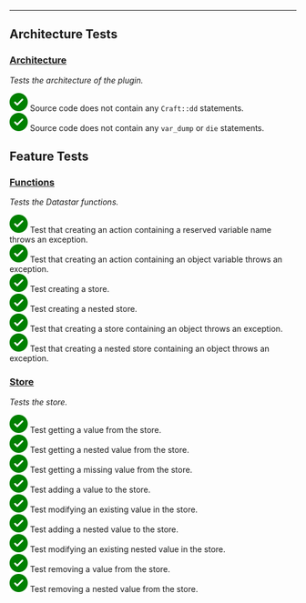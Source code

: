---

## Architecture Tests

### [Architecture](tests/Architecture/ArchitectureTest.php)

_Tests the architecture of the plugin._

![Pass](https://raw.githubusercontent.com/putyourlightson/craft-generate-test-spec/main/icons/pass.svg) Source code does not contain any `Craft::dd` statements.  
![Pass](https://raw.githubusercontent.com/putyourlightson/craft-generate-test-spec/main/icons/pass.svg) Source code does not contain any `var_dump` or `die` statements.

## Feature Tests

### [Functions](tests/Feature/FunctionsTest.php)

_Tests the Datastar functions._

![Pass](https://raw.githubusercontent.com/putyourlightson/craft-generate-test-spec/main/icons/pass.svg) Test that creating an action containing a reserved variable name throws an exception.  
![Pass](https://raw.githubusercontent.com/putyourlightson/craft-generate-test-spec/main/icons/pass.svg) Test that creating an action containing an object variable throws an exception.  
![Pass](https://raw.githubusercontent.com/putyourlightson/craft-generate-test-spec/main/icons/pass.svg) Test creating a store.  
![Pass](https://raw.githubusercontent.com/putyourlightson/craft-generate-test-spec/main/icons/pass.svg) Test creating a nested store.  
![Pass](https://raw.githubusercontent.com/putyourlightson/craft-generate-test-spec/main/icons/pass.svg) Test that creating a store containing an object throws an exception.  
![Pass](https://raw.githubusercontent.com/putyourlightson/craft-generate-test-spec/main/icons/pass.svg) Test that creating a nested store containing an object throws an exception.

### [Store](tests/Feature/StoreTest.php)

_Tests the store._

![Pass](https://raw.githubusercontent.com/putyourlightson/craft-generate-test-spec/main/icons/pass.svg) Test getting a value from the store.  
![Pass](https://raw.githubusercontent.com/putyourlightson/craft-generate-test-spec/main/icons/pass.svg) Test getting a nested value from the store.  
![Pass](https://raw.githubusercontent.com/putyourlightson/craft-generate-test-spec/main/icons/pass.svg) Test getting a missing value from the store.  
![Pass](https://raw.githubusercontent.com/putyourlightson/craft-generate-test-spec/main/icons/pass.svg) Test adding a value to the store.  
![Pass](https://raw.githubusercontent.com/putyourlightson/craft-generate-test-spec/main/icons/pass.svg) Test modifying an existing value in the store.  
![Pass](https://raw.githubusercontent.com/putyourlightson/craft-generate-test-spec/main/icons/pass.svg) Test adding a nested value to the store.  
![Pass](https://raw.githubusercontent.com/putyourlightson/craft-generate-test-spec/main/icons/pass.svg) Test modifying an existing nested value in the store.  
![Pass](https://raw.githubusercontent.com/putyourlightson/craft-generate-test-spec/main/icons/pass.svg) Test removing a value from the store.  
![Pass](https://raw.githubusercontent.com/putyourlightson/craft-generate-test-spec/main/icons/pass.svg) Test removing a nested value from the store.  
